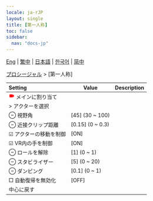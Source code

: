 ```yaml
---
locale: ja-rJP
layout: single
title: [第一人称]
toc: false
sidebar:
  nav: "docs-jp"
---
```

[Eng](/dancexr/menu/2025.4/motion/first_person) | [繁中](/tw/dancexr/menu/2025.4/motion/first_person) | [日本語](/jp/dancexr/menu/2025.4/motion/first_person) | [한국어](/kr/dancexr/menu/2025.4/motion/first_person) | [简中](/zh/dancexr/menu/2025.4/motion/first_person)

[プロシージャル](../menu#プロシージャル) > [第一人称]



| Setting | Value | Description |
| :--- | --- | :--- |
| <img src="/images/icon/ic_videocam.png" alt="videocam icon"/> メインに割り当て|| 
|  > アクターを選択|  |  |
|  ⊖ 視野角| [45] (30 ~ 100) | 
|  ⊖ 近接クリップ距離| [0.15] (0 ~ 0.3) | 
|  ☑ アクターの移動を制御| [ON] | 
|  ☑ VR内の手を制御| [ON] | 
|  ⊖ ロールを解除| [1] (0 ~ 1) | 
|  ⊖ スタビライザー| [5] (0 ~ 20) | 
|  ⊖ ダンピング| [0.1] (0 ~ 1) | 
|  □ 自動復帰を無効化| [OFF] | 
|  中心に戻す|| 
